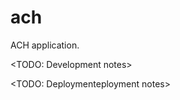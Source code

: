 ach
==================

ACH application. 

<TODO: Development notes>

<TODO: Deploymenteployment notes>
